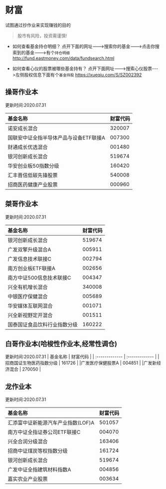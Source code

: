# 财富
试图通过抄作业来实现赚钱的目的
>股市有风险，投资需谨慎!


- 如何查看基金持仓明细？
  点开下面的网址--->搜索你的基金--->点击你搜索到的基金--->有个`持仓明细`
  http://fund.eastmoney.com/data/fundsearch.html

- 如何查看心仪的股票被哪些基金持有？
    点开下面网址--->搜索心仪股票--->左侧股权信息下面有个`基金持股`
    https://xueqiu.com/S/SZ002392

## 操哥作业本
更新时间:2020.07.31

| 基金名称 | 财富代码     |
| :------------- | :------------- |
|诺安成长混合   | 320007  |
|国联安中证全指半导体产品与设备ETF联接A   | 007300  |
|财通成长优选混合   | 001480  |
|银河创新成长混合      | 519674       |
|华安创业板50指数分级   | 160420  |
|汇丰晋信低碳先锋股票   | 540008  |
|招商医药健康产业股票   | 000960  |

## 桀哥作业本
更新时间:2020.07.31

| 基金名称 | 财富代码     |
| :------------- | :------------- |
|银河创新成长混合      | 519674       |
|广发双擎升级混合A   | 005911  |
|广发信息技术联接C   |  002794 |
|南方创业板ETF联接A   | 002656  |
|南方中证500信息技术联接C   | 004347  |
|兴全有机增长混合   | 340008  |
|中银医疗保健混合   | 005689  |
|华安媒体互联网混合   | 001071  |
|兴全新视野定开混合   | 001511  |
|国泰国证食品饮料行业指数分级   | 160222  |





## 白哥作业本(哈梭性作业本,经常性调仓)
更新时间:2020.07.31
| 基金名称 | 财富代码     |
| :------------- | :------------- |
|招商国证生物医药指数分级      | 161726       |
|广发医疗保健股票A   | 004851  |
|广发新经济混合   |  270050 |






## 龙作业本
更新时间:2020.07.31

| 基金名称 | 财富代码     |
| :------------- | :------------- |
|汇添富中证新能源汽车产业指数(LOF)A   | 501057  |
|南方中证全指证券公司ETF联接C   | 004070  |
|兴全合润分级混合   | 163406  |
|招商中证煤炭等权指数分级   | 161724  |
|银河创新成长混合      | 519674       |
|广发中证全指建筑材料指数A   | 004856  |
|嘉实农业产业股票   | 003634  |
